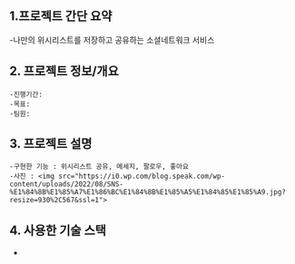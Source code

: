 ## 1.프로젝트 간단 요약
-나만의 위시리스트를 저장하고 공유하는 소셜네트워크 서비스




## 2. 프로젝트 정보/개요 
    -진행기간:
    -목표:
    -팀원:



## 3. 프로젝트 설명 
    -구현한 기능 : 위시리스트 공유, 메세지, 팔로우, 좋아요
    -사진 : <img src="https://i0.wp.com/blog.speak.com/wp-content/uploads/2022/08/SNS-%E1%84%8B%E1%85%A7%E1%86%BC%E1%84%8B%E1%85%A5%E1%84%85%E1%85%A9.jpg?resize=930%2C567&ssl=1">



## 4. 사용한 기술 스택
-
